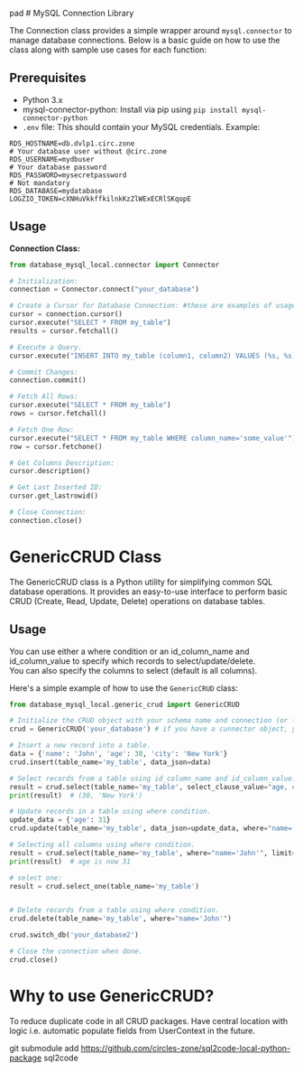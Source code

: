 pad # MySQL Connection Library

The Connection class provides a simple wrapper around `mysql.connector` to manage database connections. 
Below is a basic guide on how to use the class along with sample use cases for each function:

## Prerequisites

- Python 3.x
- mysql-connector-python: Install via pip using `pip install mysql-connector-python`
- `.env` file: This should contain your MySQL credentials.
Example:

```
RDS_HOSTNAME=db.dvlp1.circ.zone
# Your database user without @circ.zone
RDS_USERNAME=mydbuser
# Your database password
RDS_PASSWORD=mysecretpassword
# Not mandatory
RDS_DATABASE=mydatabase
LOGZIO_TOKEN=cXNHuVkkffkilnkKzZlWExECRlSKqopE
```

## Usage

**Connection Class:**

```py
from database_mysql_local.connector import Connector

# Initialization:
connection = Connector.connect("your_database")

# Create a Cursor for Database Connection: #these are examples of usage
cursor = connection.cursor()
cursor.execute("SELECT * FROM my_table")
results = cursor.fetchall()

# Execute a Query.
cursor.execute("INSERT INTO my_table (column1, column2) VALUES (%s, %s)", ("value1", "value2"))

# Commit Changes:
connection.commit()

# Fetch All Rows:
cursor.execute("SELECT * FROM my_table")
rows = cursor.fetchall()

# Fetch One Row:
cursor.execute("SELECT * FROM my_table WHERE column_name='some_value'")
row = cursor.fetchone()

# Get Columns Description:
cursor.description()

# Get Last Inserted ID:
cursor.get_lastrowid()

# Close Connection:
connection.close()
```

# GenericCRUD Class

The GenericCRUD class is a Python utility for simplifying common SQL database operations. It provides an easy-to-use interface to perform basic CRUD (Create, Read, Update, Delete) operations on database tables.

## Usage

You can use either a where condition or an id_column_name and id_column_value to specify which records to select/update/delete.  
You can also specify the columns to select (default is all columns).

Here's a simple example of how to use the `GenericCRUD` class:

```python
from database_mysql_local.generic_crud import GenericCRUD

# Initialize the CRUD object with your schema name and connection (or let it create a default connection).
crud = GenericCRUD('your_database') # if you have a cunnector object, you can pass it as a second argument

# Insert a new record into a table.
data = {'name': 'John', 'age': 30, 'city': 'New York'}
crud.insert(table_name='my_table', data_json=data)

# Select records from a table using id_column_name and id_column_value.
result = crud.select(table_name='my_table', select_clause_value="age, city", id_column_name="name", id_column_value="John", limit=10)
print(result)  # (30, 'New York')

# Update records in a table using where condition.
update_data = {'age': 31}
crud.update(table_name='my_table', data_json=update_data, where="name='John'")

# Selecting all columns using where condition.
result = crud.select(table_name='my_table', where="name='John'", limit=10)
print(result)  # age is now 31

# select one:
result = crud.select_one(table_name='my_table')


# Delete records from a table using where condition.
crud.delete(table_name='my_table', where="name='John'")

crud.switch_db('your_database2')

# Close the connection when done.
crud.close()
```
# Why to use GenericCRUD?
To reduce duplicate code in all CRUD packages. Have central location with logic i.e. automatic populate fields from UserContext in the future.<br>


git submodule add https://github.com/circles-zone/sql2code-local-python-package sql2code
